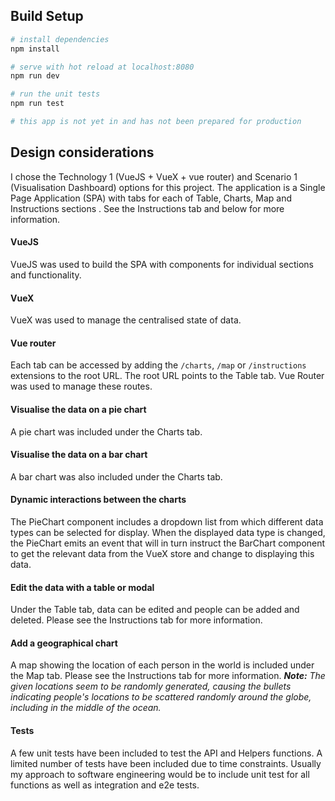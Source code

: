 ## Build Setup

``` bash
# install dependencies
npm install

# serve with hot reload at localhost:8080
npm run dev

# run the unit tests
npm run test

# this app is not yet in and has not been prepared for production
```

## Design considerations
I chose the Technology 1 (VueJS + VueX + vue router) and Scenario 1 (Visualisation Dashboard) options for this project.
The application is a Single Page Application (SPA) with tabs for each of Table, Charts, Map and Instructions sections
. See the Instructions tab and below for more information.

#### VueJS
VueJS was used to build the SPA with components for individual sections and functionality.

#### VueX
VueX was used to manage the centralised state of data.

#### Vue router
Each tab can be accessed by adding the `/charts`, `/map` or `/instructions` extensions to the root URL. The root URL
 points to the Table tab. Vue Router was used to manage these routes.

#### Visualise the data on a pie chart
A pie chart was included under the Charts tab.

#### Visualise the data on a bar chart
A bar chart was also included under the Charts tab.

#### Dynamic interactions between the charts
The PieChart component includes a dropdown list from which different data types can be selected for display. When the
 displayed data type is changed, the PieChart emits an event that will in turn instruct the BarChart component to get
  the relevant data from the VueX store and change to displaying this data.

#### Edit the data with a table or modal
Under the Table tab, data can be edited and people can be added and deleted. Please see the Instructions tab for more
 information.

#### Add a geographical chart
A map showing the location of each person in the world is included under the Map tab. Please see the Instructions tab
 for more information.
 **_Note:_** _The given locations seem to be randomly generated, causing the bullets indicating people's locations to
  be scattered randomly around the globe, including in the middle of the ocean._

#### Tests
A few unit tests have been included to test the API and Helpers functions. A limited number of tests have been
 included due to time constraints. Usually my approach to software engineering would be to include unit test for all
  functions as well as integration and e2e tests.

